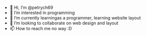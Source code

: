 - 👋 Hi, I’m @petrych69
- 👀 I’m interested in programming
- 🌱 I’m currently learningas a programmer, learning website layout
- 💞️ I’m looking to collaborate on web design and layout
- 📫 How to reach me no way :D

<!---
petrych69/petrych69 is a ✨ special ✨ repository because its `README.md` (this file) appears on your GitHub profile.
You can click the Preview link to take a look at your changes.
--->
